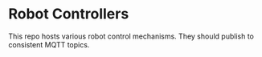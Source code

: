 # Robot Controllers

This repo hosts various robot control mechanisms.  They should publish 
to consistent MQTT topics.
